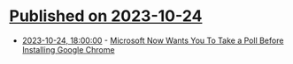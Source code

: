 # [Published on 2023-10-24](index.md)

* [2023-10-24, 18:00:00](https://it.slashdot.org/story/23/10/24/173204/microsoft-now-wants-you-to-take-a-poll-before-installing-google-chrome?utm_source=rss1.0mainlinkanon&utm_medium=feed) - [Microsoft Now Wants You To Take a Poll Before Installing Google Chrome](https://it.slashdot.org/story/23/10/24/173204/microsoft-now-wants-you-to-take-a-poll-before-installing-google-chrome?utm_source=rss1.0mainlinkanon&utm_medium=feed)
